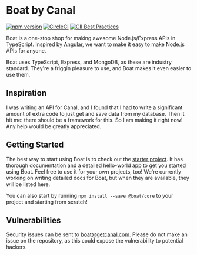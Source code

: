 # Boat by Canal

[![npm version](https://badge.fury.io/js/%40boat%2Fcore.svg)](https://badge.fury.io/js/%40boat%2Fcore)
[![CircleCI](https://circleci.com/gh/getcanal/boat.svg?style=shield&circle-token=13c11361db0d0a364102edc7dfad00c19697bd69)](https://circleci.com/gh/getcanal/boat/tree/master)
[![CII Best Practices](https://bestpractices.coreinfrastructure.org/projects/848/badge)](https://bestpractices.coreinfrastructure.org/projects/848)

Boat is a one-stop shop for making awesome Node.js/Express APIs in TypeScript. Inspired by [Angular](https://www.github.com/angular/angular), we want to make it easy to make Node.js APIs for anyone.

Boat uses TypeScript, Express, and MongoDB, as these are industry standard. They're a friggin pleasure to use, and Boat makes it even easier to use them.

## Inspiration

I was writing an API for Canal, and I found that I had to write a significant amount of extra code to just get and save data from my database. Then it hit me: there should be a framework for this. So I am making it right now! Any help would be greatly appreciated.

## Getting Started

The best way to start using Boat is to check out the [starter project](https://github.com/getcanal/boat-starter). It has thorough documentation and a detailed hello-world app to get you started using Boat. Feel free to use it for your own projects, too! We're currently working on writing detailed docs for Boat, but when they are available, they will be listed here.

You can also start by running `npm install --save @boat/core` to your project and starting from scratch!

## Vulnerabilities

Security issues can be sent to boat@getcanal.com. Please do not make an issue on the repository, as this could expose the vulnerability to potential hackers.
